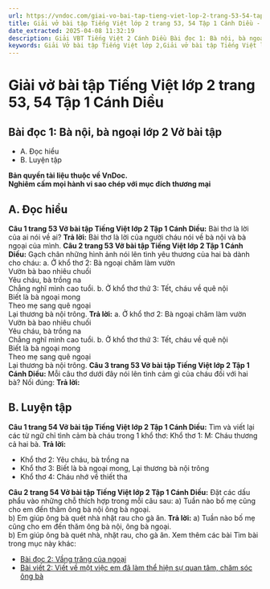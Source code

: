 ```yaml
---
url: https://vndoc.com/giai-vo-bai-tap-tieng-viet-lop-2-trang-53-54-tap-1-canh-dieu-321296
title: Giải vở bài tập Tiếng Việt lớp 2 trang 53, 54 Tập 1 Cánh Diều - VnDoc.com
date_extracted: 2025-04-08 11:32:19
description: Giải VBT Tiếng Việt 2 Cánh Diều Bài đọc 1: Bà nội, bà ngoại trang 53 được biên soạn nhằm giúp các em HS học tập tốt môn Tiếng Việt lớp 2 Cánh Diều. Mời các bạn tham khảo.
keywords: Giải Vở bài tập Tiếng Việt lớp 2,Giải vở bài tập Tiếng Việt lớp 2 trang 53 Tập 1 Cánh Diều,Giải Bài đọc 1 Bà nội bà ngoại lớp 2 Cánh Diều Vở bài tập,Bài 13 Yêu kính ông bà lớp 2 Vở bài tập,Giải VBT Tiếng Việt lớp 2 Tập 1 trang 53 Cánh Diều,Giải Bài đọc 1 Bà nội bà ngoại lớp 2 Cánh Diều,Giải vbt Tiếng Việt lớp 2
---
```


# Giải vở bài tập Tiếng Việt lớp 2 trang 53, 54 Tập 1 Cánh Diều
## **Bài đọc 1: Bà nội, bà ngoại lớp 2 Vở bài tập**
  * A. Đọc hiểu
  * B. Luyện tập

**Bản quyền tài liệu thuộc về VnDoc.**  
**Nghiêm cấm mọi hành vi sao chép với mục đích thương mại**
## **A. Đọc hiểu**
**Câu 1 trang 53 Vở bài tập Tiếng Việt lớp 2 Tập 1 Cánh Diều:** Bài thơ là lời của ai nói về ai?
**Trả lời:**
Bài thơ là lời của người cháu nói về bà nội và bà ngoại của mình.
**Câu 2 trang 53 Vở bài tập Tiếng Việt lớp 2 Tập 1 Cánh Diều:** Gạch chân những hình ảnh nói lên tình yêu thương của hai bà dành cho cháu:
a. Ở khổ thơ 2:
Bà ngoại chăm làm vườn  
Vườn bà bao nhiêu chuối  
Yêu cháu, bà trồng na  
Chẳng nghĩ mình cao tuổi.
b. Ở khổ thơ thứ 3:
Tết, cháu về quê nội  
Biết là bà ngoại mong  
Theo mẹ sang quê ngoại  
Lại thương bà nội trông.
**Trả lời:**
a. Ở khổ thơ 2:
Bà ngoại chăm làm vườn  
Vườn bà bao nhiêu chuối  
Yêu cháu, bà trồng na  
Chẳng nghĩ mình cao tuổi.
b. Ở khổ thơ thứ 3:
Tết, cháu về quê nội  
Biết là bà ngoại mong  
Theo mẹ sang quê ngoại  
Lại thương bà nội trông.
**Câu 3 trang 53 Vở bài tập Tiếng Việt lớp 2 Tập 1 Cánh Diều:** Mỗi câu thơ dưới đây nói lên tình cảm gì của cháu đối với hai bà? Nối đúng:
**Trả lời:**
## **B. Luyện tập**
**Câu 1 trang 54 Vở bài tập Tiếng Việt lớp 2 Tập 1 Cánh Diều:** Tìm và viết lại các từ ngữ chỉ tình cảm bà cháu trong 1 khổ thơ:
Khổ thơ 1: M: Cháu thương cả hai bà.
**Trả lời:**
  * Khổ thơ 2: Yêu cháu, bà trồng na
  * Khổ thơ 3: Biết là bà ngoại mong, Lại thương bà nội trông
  * Khổ thơ 4: Cháu nhớ về thiết tha

**Câu 2 trang 54 Vở bài tập Tiếng Việt lớp 2 Tập 1 Cánh Diều:** Đặt các dấu phẩu vào những chỗ thích hợp trong mỗi câu sau:
a\) Tuần nào bố mẹ cũng cho em đến thăm ông bà nội ông bà ngoại.  
b\) Em giúp ông bà quét nhà nhặt rau cho gà ăn.
**Trả lời:**
a\) Tuần nào bố mẹ cũng cho em đến thăm ông bà nội, ông bà ngoại.  
b\) Em giúp ông bà quét nhà, nhặt rau, cho gà ăn.
Xem thêm các bài Tìm bài trong mục này khác:
  * [Bài đọc 2: Vầng trăng của ngoại](</giai-vo-bai-tap-tieng-viet-lop-2-trang-54-55-tap-1-canh-dieu-321297>)
  * [Bài viết 2: Viết về một việc em đã làm thể hiện sự quan tâm, chăm sóc ông bà](</giai-vo-bai-tap-tieng-viet-lop-2-trang-55-tap-1-canh-dieu-321303>)

